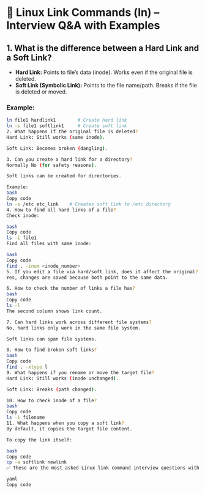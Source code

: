 
# 🔗 Linux Link Commands (ln) – Interview Q&A with Examples

## 1. What is the difference between a Hard Link and a Soft Link?
- **Hard Link:** Points to file’s data (inode). Works even if the original file is deleted.  
- **Soft Link (Symbolic Link):** Points to the file name/path. Breaks if the file is deleted or moved.  

### Example:
```bash
ln file1 hardlink1        # Create hard link
ln -s file1 softlink1     # Create soft link
2. What happens if the original file is deleted?
Hard Link: Still works (same inode).

Soft Link: Becomes broken (dangling).

3. Can you create a hard link for a directory?
Normally No (for safety reasons).

Soft links can be created for directories.

Example:
bash
Copy code
ln -s /etc etc_link    # Creates soft link to /etc directory
4. How to find all hard links of a file?
Check inode:

bash
Copy code
ls -i file1
Find all files with same inode:

bash
Copy code
find . -inum <inode_number>
5. If you edit a file via hard/soft link, does it affect the original?
Yes, changes are saved because both point to the same data.

6. How to check the number of links a file has?
bash
Copy code
ls -l
The second column shows link count.

7. Can hard links work across different file systems?
No, hard links only work in the same file system.

Soft links can span file systems.

8. How to find broken soft links?
bash
Copy code
find . -xtype l
9. What happens if you rename or move the target file?
Hard Link: Still works (inode unchanged).

Soft Link: Breaks (path changed).

10. How to check inode of a file?
bash
Copy code
ls -i filename
11. What happens when you copy a soft link?
By default, it copies the target file content.

To copy the link itself:

bash
Copy code
cp -a softlink newlink
✅ These are the most asked Linux link command interview questions with examples.

yaml
Copy code
